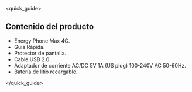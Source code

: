 <quick_guide>
## Contenido del producto

* Energy Phone Max 4G.
* Guía Rápida.
* Protector de pantalla.
* Cable USB 2.0.
* Adaptador de corriente AC/DC 5V 1A (US plug) 100-240V AC 50-60Hz.
* Batería de litio recargable.

</quick_guide>
